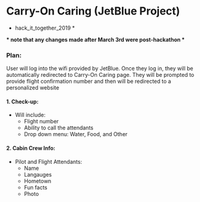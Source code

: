 # Carry-On Caring (JetBlue Project)
* hack_it_together_2019 *

__* note that any changes made after March 3rd were post-hackathon *__



### Plan: 
User will log into the wifi provided by JetBlue. Once they log in, they will be automatically redirected to Carry-On Caring page. They will be prompted to provide flight confirmation number and then will be redirected to a personalized website


#### 1. Check-up:
  * Will include:
    - Flight number
    - Ability to call the attendants
    - Drop down menu: Water, Food, and Other

#### 2. Cabin Crew Info:
  * Pilot and Flight Attendants:
    - Name
    - Langauges
    - Hometown
    - Fun facts
    - Photo
